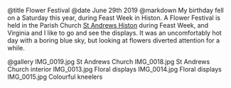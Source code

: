 @title		Flower Festival
@date		June 29th 2019
@markdown
My birthday fell on a Saturday this year, during Feast Week
in Histon. A Flower Festival is held in the
Parish Church [St Andrews Histon](http://standrewshiston.org/) during Feast Week,
and Virginia and I like to go and see the displays. It was an
uncomfortably hot day with a boring blue sky, but looking at flowers
diverted attention for a while.

@gallery
IMG_0019.jpg		St Andrews Church
IMG_0018.jpg		St Andrews Church interior
IMG_0013.jpg		Floral displays
IMG_0014.jpg		Floral displays
IMG_0015.jpg		Colourful kneelers
